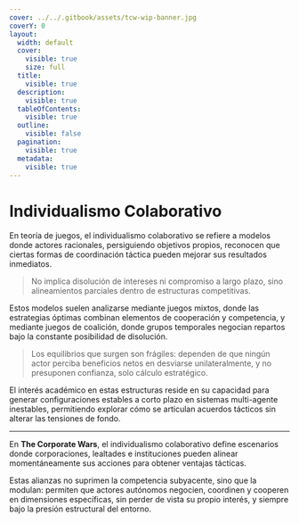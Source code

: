 ```yaml
---
cover: ../../.gitbook/assets/tcw-wip-banner.jpg
coverY: 0
layout:
  width: default
  cover:
    visible: true
    size: full
  title:
    visible: true
  description:
    visible: true
  tableOfContents:
    visible: true
  outline:
    visible: false
  pagination:
    visible: true
  metadata:
    visible: true
---
```


# Individualismo Colaborativo

En teoría de juegos, el individualismo colaborativo se refiere a modelos donde actores racionales, persiguiendo objetivos propios, reconocen que ciertas formas de coordinación táctica pueden mejorar sus resultados inmediatos.

> No implica disolución de intereses ni compromiso a largo plazo, sino alineamientos parciales dentro de estructuras competitivas.

Estos modelos suelen analizarse mediante juegos mixtos, donde las estrategias óptimas combinan elementos de cooperación y competencia, y mediante juegos de coalición, donde grupos temporales negocian repartos bajo la constante posibilidad de disolución.

> Los equilibrios que surgen son frágiles: dependen de que ningún actor perciba beneficios netos en desviarse unilateralmente, y no presuponen confianza, solo cálculo estratégico.

El interés académico en estas estructuras reside en su capacidad para generar configuraciones estables a corto plazo en sistemas multi-agente inestables, permitiendo explorar cómo se articulan acuerdos tácticos sin alterar las tensiones de fondo.

***

En **The Corporate Wars**, el individualismo colaborativo define escenarios donde corporaciones, lealtades e instituciones pueden alinear momentáneamente sus acciones para obtener ventajas tácticas.

Estas alianzas no suprimen la competencia subyacente, sino que la modulan: permiten que actores autónomos negocien, coordinen y cooperen en dimensiones específicas, sin perder de vista su propio interés, y siempre bajo la presión estructural del entorno.
